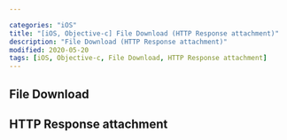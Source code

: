 ```yaml
---

categories: "iOS"
title: "[iOS, Objective-c] File Download (HTTP Response attachment)"
description: "File Download (HTTP Response attachment)"
modified: 2020-05-20
tags: [iOS, Objective-c, File Download, HTTP Response attachment]
---
```


## File Download
<script src="https://gist.github.com/tigi44/4f1e542492aa6d9c17971e4423bdb506.js"></script>
## HTTP Response attachment
<script src="https://gist.github.com/tigi44/cfd6c0fc466dfef29122c62522317968.js"></script>
